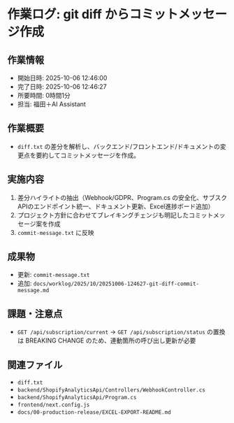 # 作業ログ: git diff からコミットメッセージ作成

## 作業情報
- 開始日時: 2025-10-06 12:46:00
- 完了日時: 2025-10-06 12:46:27
- 所要時間: 0時間1分
- 担当: 福田＋AI Assistant

## 作業概要
- `diff.txt` の差分を解析し、バックエンド/フロントエンド/ドキュメントの変更点を要約してコミットメッセージを作成。

## 実施内容
1. 差分ハイライトの抽出（Webhook/GDPR、Program.cs の安全化、サブスクAPIのエンドポイント統一、ドキュメント更新、Excel進捗ボード追加）
2. プロジェクト方針に合わせてブレイキングチェンジも明記したコミットメッセージ案を作成
3. `commit-message.txt` に反映

## 成果物
- 更新: `commit-message.txt`
- 追加: `docs/worklog/2025/10/20251006-124627-git-diff-commit-message.md`

## 課題・注意点
- `GET /api/subscription/current` → `GET /api/subscription/status` の置換は BREAKING CHANGE のため、連動箇所の呼び出し更新が必要

## 関連ファイル
- `diff.txt`
- `backend/ShopifyAnalyticsApi/Controllers/WebhookController.cs`
- `backend/ShopifyAnalyticsApi/Program.cs`
- `frontend/next.config.js`
- `docs/00-production-release/EXCEL-EXPORT-README.md`

